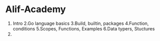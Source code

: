 # Alif-Academy
1. Intro
2.Go language basics 
3.Build, builtin, packages 
4.Function, conditions
5.Scopes, Functions, Examples
6.Data typers, Stuctures 
7.
